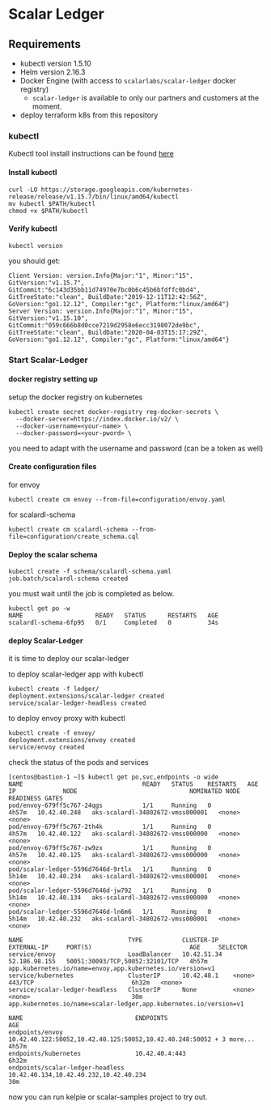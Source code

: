 # Scalar Ledger

## Requirements

* kubectl version 1.5.10
* Helm version 2.16.3
* Docker Engine (with access to `scalarlabs/scalar-ledger` docker registry)
  * `scalar-ledger` is available to only our partners and customers at the moment.
* deploy terraform k8s from this repository

### kubectl

Kubectl tool install instructions can be found [here](https://kubernetes.io/docs/tasks/tools/install-kubectl/)

#### Install kubectl

```console
curl -LO https://storage.googleapis.com/kubernetes-release/release/v1.15.7/bin/linux/amd64/kubectl
mv kubectl $PATH/kubectl
chmod +x $PATH/kubectl
```

#### Verify kubectl

```console
kubectl version
```

you should get:

```console
Client Version: version.Info{Major:"1", Minor:"15", GitVersion:"v1.15.7", GitCommit:"6c143d35bb11d74970e7bc0b6c45b6bfdffc0bd4", GitTreeState:"clean", BuildDate:"2019-12-11T12:42:56Z", GoVersion:"go1.12.12", Compiler:"gc", Platform:"linux/amd64"}
Server Version: version.Info{Major:"1", Minor:"15", GitVersion:"v1.15.10", GitCommit:"059c666b8d0cce7219d2958e6ecc3198072de9bc", GitTreeState:"clean", BuildDate:"2020-04-03T15:17:29Z", GoVersion:"go1.12.12", Compiler:"gc", Platform:"linux/amd64"}
```

### Start Scalar-Ledger

#### docker registry setting up

setup the docker registry on kubernetes

```console
kubectl create secret docker-registry reg-docker-secrets \
  --docker-server=https://index.docker.io/v2/ \
  --docker-username=<your-name> \
  --docker-password=<your-pword> \
```

you need to adapt with the username and password (can be a token as well)

#### Create configuration files

for envoy

```console
kubectl create cm envoy --from-file=configuration/envoy.yaml
```

for scalardl-schema

```console
kubectl create cm scalardl-schema --from-file=configuration/create_schema.cql
```

#### Deploy the scalar schema

```console
kubectl create -f schema/scalardl-schema.yaml
job.batch/scalardl-schema created
```

you must wait until the job is completed as below.

```console
kubectl get po -w
NAME                    READY   STATUS      RESTARTS   AGE
scalardl-schema-6fp95   0/1     Completed   0          34s
```

#### deploy Scalar-Ledger

it is time to deploy our scalar-ledger

to deploy scalar-ledger app with kubectl

```console
kubectl create -f ledger/
deployment.extensions/scalar-ledger created
service/scalar-ledger-headless created
```

to deploy envoy proxy with kubectl

```console
kubectl create -f envoy/
deployment.extensions/envoy created
service/envoy created
```

check the status of the pods and services

```console
[centos@bastion-1 ~]$ kubectl get po,svc,endpoints -o wide
NAME                                 READY   STATUS    RESTARTS   AGE     IP             NODE                               NOMINATED NODE   READINESS GATES
pod/envoy-679ff5c767-24qgs           1/1     Running   0          4h57m   10.42.40.248   aks-scalardl-34802672-vmss000001   <none>           <none>
pod/envoy-679ff5c767-2th4k           1/1     Running   0          4h57m   10.42.40.122   aks-scalardl-34802672-vmss000000   <none>           <none>
pod/envoy-679ff5c767-zw9zx           1/1     Running   0          4h57m   10.42.40.125   aks-scalardl-34802672-vmss000000   <none>           <none>
pod/scalar-ledger-5596d7646d-9rtlx   1/1     Running   0          5h14m   10.42.40.234   aks-scalardl-34802672-vmss000001   <none>           <none>
pod/scalar-ledger-5596d7646d-jw792   1/1     Running   0          5h14m   10.42.40.134   aks-scalardl-34802672-vmss000000   <none>           <none>
pod/scalar-ledger-5596d7646d-ln6m6   1/1     Running   0          5h14m   10.42.40.232   aks-scalardl-34802672-vmss000001   <none>           <none>

NAME                             TYPE           CLUSTER-IP    EXTERNAL-IP     PORT(S)                           AGE     SELECTOR
service/envoy                    LoadBalancer   10.42.51.34   52.186.98.155   50051:30093/TCP,50052:32101/TCP   4h57m   app.kubernetes.io/name=envoy,app.kubernetes.io/version=v1
service/kubernetes               ClusterIP      10.42.48.1    <none>          443/TCP                           6h32m   <none>
service/scalar-ledger-headless   ClusterIP      None          <none>          <none>                            30m     app.kubernetes.io/name=scalar-ledger,app.kubernetes.io/version=v1

NAME                               ENDPOINTS                                                              AGE
endpoints/envoy                    10.42.40.122:50052,10.42.40.125:50052,10.42.40.248:50052 + 3 more...   4h57m
endpoints/kubernetes               10.42.40.4:443                                                         6h32m
endpoints/scalar-ledger-headless   10.42.40.134,10.42.40.232,10.42.40.234                                 30m
```

now you can run kelpie or scalar-samples project to try out.
